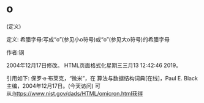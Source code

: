 # ο


(定义)



定义:
希腊字母:写成“o”(参见小o符号)或“o”(参见大o符号)的希腊字母


作者:钢







2004年12月17日修改。
HTML页面格式化星期三三月13 12:42:46 2019。



引用如下:
保罗·e·布莱克，“微米”，在
算法与数据结构词典[在线]，Paul E. Black主编，2004年12月17日。(今天访问)
可从:https://www.nist.gov/dads/HTML/omicron.html获得